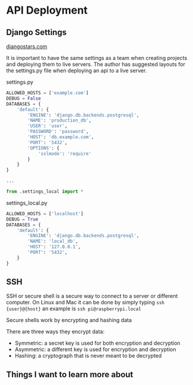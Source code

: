 # API Deployment

## Django Settings

[djangostars.com](https://djangostars.com/blog/configuring-django-settings-best-practices/)

It is important to have the same settings as a team when creating projects and deploying them to live servers. The author has suggested layouts for the settings.py file when deploying an api to a live server.

settings.py

```py
ALLOWED_HOSTS = ['example.com']
DEBUG = False
DATABASES = {
    'default': {
        'ENGINE': 'django.db.backends.postgresql',
        'NAME': 'production_db',
        'USER': 'user',
        'PASSWORD': 'password',
        'HOST': 'db.example.com',
        'PORT': '5432',
        'OPTIONS': {
            'sslmode': 'require'
        }
    }
}

...

from .settings_local import *
```

settings_local.py

```py
ALLOWED_HOSTS = ['localhost']
DEBUG = True
DATABASES = {
    'default': {
        'ENGINE': 'django.db.backends.postgresql',
        'NAME': 'local_db',
        'HOST': '127.0.0.1',
        'PORT': '5432',
    }
}
```

## SSH

SSH or secure shell is a secure way to connect to a server or different computer. On Linux and Mac it can be done by simply typing `ssh {user}@{host}` an example is `ssh pi@raspberrypi.local`

Secure shells work by encrypting and hashing data

There are three ways they encrypt data:

- Symmetric: a secret key is used for both encryption and decryption
- Asymmetric: a different key is used for encryption and decryption
- Hashing: a cryptograph that is never meant to be decrypted

## Things I want to learn more about